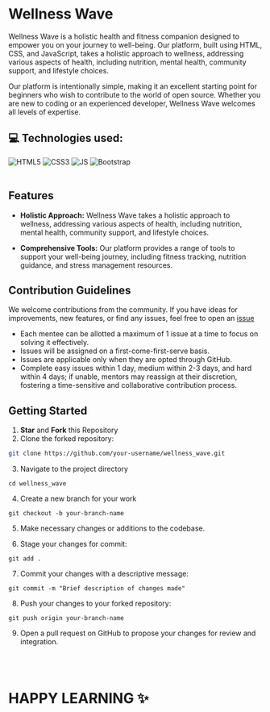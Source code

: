 # Wellness Wave

Wellness Wave is a holistic health and fitness companion designed to empower you on your journey to well-being. Our platform, built using HTML, CSS, and JavaScript, takes a holistic approach to wellness, addressing various aspects of health, including nutrition, mental health, community support, and lifestyle choices.

Our platform is intentionally simple, making it an excellent starting point for beginners who wish to contribute to the world of open source. Whether you are new to coding or an experienced developer, Wellness Wave welcomes all levels of expertise.


## 💻 Technologies used:
![HTML5](https://img.shields.io/badge/HTML5-E34F26?style=for-the-badge&logo=html5&logoColor=white)
![CSS3](https://img.shields.io/badge/CSS3-1572B6?style=for-the-badge&logo=css3&logoColor=white)
![JS](https://img.shields.io/badge/JavaScript-F7DF1E?style=for-the-badge&logo=javascript&logoColor=black)
![Bootstrap](https://img.shields.io/badge/Bootstrap-563D7C?style=for-the-badge&logo=bootstrap&logoColor=white)
<br><br>

## Features

- **Holistic Approach:** Wellness Wave takes a holistic approach to wellness, addressing various aspects of health, including nutrition, mental health, community support, and lifestyle choices.

- **Comprehensive Tools:** Our platform provides a range of tools to support your well-being journey, including fitness tracking, nutrition guidance, and stress management resources.


## Contribution Guidelines
We welcome contributions from the community. If you have ideas for improvements, new features, or find any issues, feel free to open an [issue](https://github.com/ritika728/Wellness_Wave/issues)

- Each mentee can be allotted a maximum of 1 issue at a time to focus on solving it effectively.
-  Issues will be assigned on a first-come-first-serve basis. 
- Issues are applicable only when they are opted through GitHub. 
- Complete easy issues within 1 day, medium within 2-3 days, and hard within 4 days; if unable, mentors may reassign at their discretion, fostering a time-sensitive and collaborative contribution process.

## Getting Started

1. **Star** and **Fork** this Repository
2. Clone the forked repository:

```bash
git clone https://github.com/your-username/wellness_wave.git
```
3. Navigate to the project directory 
```
cd wellness_wave
```
4. Create a new branch for your work
```
git checkout -b your-branch-name
```
5. Make necessary changes or additions to the codebase.

6. Stage your changes for commit:
```
git add .
```
7. Commit your changes with a descriptive message:
```
git commit -m "Brief description of changes made"
```
8. Push your changes to your forked repository:
```
git push origin your-branch-name
```
9. Open a pull request on GitHub to propose your changes for review and integration.

<br/>
<br/>


# HAPPY LEARNING ✨


